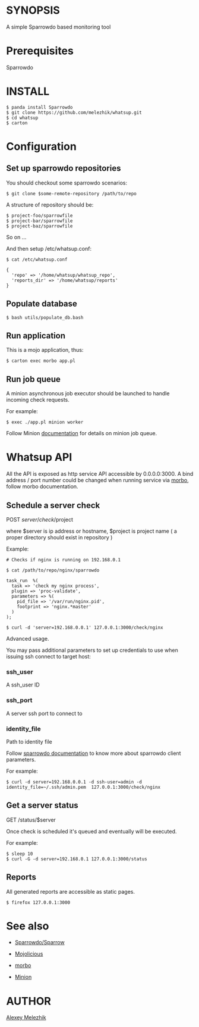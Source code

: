 # SYNOPSIS

A simple Sparrowdo based monitoring tool

# Prerequisites

Sparrowdo


# INSTALL

    $ panda install Sparrowdo
    $ git clone https://github.com/melezhik/whatsup.git
    $ cd whatsup
    $ carton


# Configuration

## Set up sparrowdo repositories

You should checkout some sparrowdo scenarios:

    $ git clone $some-remote-repository /path/to/repo

A structure of  repository should be:

    $ project-foo/sparrowfile
    $ project-bar/sparrowfile
    $ project-baz/sparrowfile

So on ...

And then setup /etc/whatsup.conf:

    $ cat /etc/whatsup.conf

    {
      'repo' => '/home/whatsup/whatsup_repo',
      'reports_dir' => '/home/whatsup/reports'
    }
    

## Populate database


    $ bash utils/populate_db.bash


## Run application

This is a mojo application, thus:

    $ carton exec morbo app.pl

## Run job queue 

A minion asynchronous job executor should be launched to handle incoming check requests.

For example:

    $ exec ./app.pl minion worker 

Follow Minion [documentation](https://metacpan.org/pod/Minion) for details on minion job queue.

# Whatsup API

All the API is exposed as http service API accessible by 0.0.0.0:3000. A bind address / port number could be changed
when running service via [morbo](https://metacpan.org/pod/distribution/Mojolicious/script/morbo), follow morbo documentation.


## Schedule a server check

POST $server /check/$project

where $server is ip address or hostname, $project is project name ( a proper directory should exist in repository )  

Example:

    # Checks if nginx is running on 192.168.0.1

    $ cat /path/to/repo/nginx/sparrowdo

    task_run  %(
      task => 'check my nginx process',
      plugin => 'proc-validate',
      parameters => %(
        pid_file => '/var/run/nginx.pid',
        footprint => 'nginx.*master'
      )
    );
    
    $ curl -d 'server=192.168.0.0.1' 127.0.0.1:3000/check/nginx


Advanced usage. 

You may pass additional parameters to set up credentials to use when issuing ssh connect to target host:

### ssh_user

A ssh_user ID

### ssh_port

A server ssh port to connect to

### identity_file

Path to identity file

Follow [sparrowdo documentation](https://github.com/melezhik/sparrowdo#sparrowdo-client-command-line-parameters)
to know more about sparrowdo client parameters.

For example:

    $ curl -d server=192.168.0.0.1 -d ssh-user=admin -d identity_file=~/.ssh/admin.pem  127.0.0.1:3000/check/nginx

## Get a server status

GET /status/$server

Once check is scheduled it's queued and eventually will be executed.

For example:

    $ sleep 10
    $ curl -G -d server=192.168.0.1 127.0.0.1:3000/status

## Reports

All generated reports are accessible as static pages.

    $ firefox 127.0.0.1:3000

# See also

* [Sparrowdo/Sparrow](https://sparrowhub.org)

* [Mojolicious](http://mojolicio.us)

* [morbo](https://metacpan.org/pod/distribution/Mojolicious/script/morbo)

* [Minion](https://metacpan.org/pod/Minion)

# AUTHOR

[Alexey Melezhik](mailto:melezhik@gmail.com)



